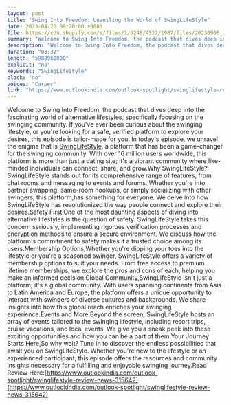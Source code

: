 ```yaml
---
layout: post
title: "Swing Into Freedom: Unveiling the World of SwingLifeStyle"
date: 2023-04-20 09:20:00 +0800
file: https://cdn.shopify.com/s/files/1/0248/4522/1987/files/20230906_1.mp3?v=1693959761
summary: "Welcome to Swing Into Freedom, the podcast that dives deep into the fascinating world of alternative lifestyles, specifically focusing on the swinging community. If you've ever been curious about the swinging lifestyle, or you're looking for a safe, verified platform to explore your desires, this episode is tailor-made for you. In today's episode, we unravel the enigma that is SwingLifeStyle, a platform that has been a game-changer for the swinging community. With over 16 million users worldwide, this platform is more than just a dating site; it's a vibrant community where like-minded individuals can connect, share, and grow.Why SwingLifeStyle? SwingLifeStyle stands out for its comprehensive range of features, from chat rooms and messaging to events and forums. Whether you're into partner swapping, same-room hookups, or simply socializing with other swingers, this platform,has something for everyone. We delve into how SwingLifeStyle has revolutionized the way people connect and explore their desires.Safety First,One of the most daunting aspects of diving into alternative lifestyles is the question of safety. SwingLifeStyle takes this concern seriously, implementing rigorous verification processes and encryption methods to ensure a secure environment. We discuss how the platform's commitment to safety makes it a trusted choice among its users.Membership Options,Whether you're dipping your toes into the lifestyle or you're a seasoned swinger, SwingLifeStyle offers a variety of membership options to suit your needs. From free access to premium lifetime memberships, we explore the pros and cons of each, helping you make an informed decision.Global Community,SwingLifeStyle isn't just a platform; it's a global community. With users spanning continents from Asia to Latin America and Europe, the platform offers a unique opportunity to interact with swingers of diverse cultures and backgrounds. We share insights into how this global reach enriches your swinging experience.Events and More,Beyond the screen, SwingLifeStyle hosts an array of events tailored to the swinging lifestyle, including resort trips, cruise vacations, and local events. We give you a sneak peek into these exciting opportunities and how you can be a part of them.Your Journey Starts Here,So why wait? Tune in to discover the endless possibilities that await you on SwingLifeStyle. Whether you're new to the lifestyle or an experienced participant, this episode offers the resources and community insights necessary for a fulfilling and enjoyable swinging journey."
description: "Welcome to Swing Into Freedom, the podcast that dives deep into the fascinating world of alternative lifestyles, specifically focusing on the swinging community. If you've ever been curious about the swinging lifestyle, or you're looking for a safe, verified platform to explore your desires, this episode is tailor-made for you. In today's episode, we unravel the enigma that is <a href='https://www.outlookindia.com/outlook-spotlight/swinglifestyle-review-news-315642'>SwingLifeStyle</a>, a platform that has been a game-changer for the swinging community. With over 16 million users worldwide, this platform is more than just a dating site; it's a vibrant community where like-minded individuals can connect, share, and grow.Why SwingLifeStyle? SwingLifeStyle stands out for its comprehensive range of features, from chat rooms and messaging to events and forums. Whether you're into partner swapping, same-room hookups, or simply socializing with other swingers, this platform,has something for everyone. We delve into how SwingLifeStyle has revolutionized the way people connect and explore their desires.Safety First,One of the most daunting aspects of diving into alternative lifestyles is the question of safety. SwingLifeStyle takes this concern seriously, implementing rigorous verification processes and encryption methods to ensure a secure environment. We discuss how the platform's commitment to safety makes it a trusted choice among its users.Membership Options,Whether you're dipping your toes into the lifestyle or you're a seasoned swinger, SwingLifeStyle offers a variety of membership options to suit your needs. From free access to premium lifetime memberships, we explore the pros and cons of each, helping you make an informed decision.Global Community,SwingLifeStyle isn't just a platform; it's a global community. With users spanning continents from Asia to Latin America and Europe, the platform offers a unique opportunity to interact with swingers of diverse cultures and backgrounds. We share insights into how this global reach enriches your swinging experience.Events and More,Beyond the screen, SwingLifeStyle hosts an array of events tailored to the swinging lifestyle, including resort trips, cruise vacations, and local events. We give you a sneak peek into these exciting opportunities and how you can be a part of them.Your Journey Starts Here,So why wait? Tune in to discover the endless possibilities that await you on SwingLifeStyle. Whether you're new to the lifestyle or an experienced participant, this episode offers the resources and community insights necessary for a fulfilling and enjoyable swinging journey.Read Review Here:<a href='https://www.outlookindia.com/outlook-spotlight/swinglifestyle-review-news-315642'>https://www.outlookindia.com/outlook-spotlight/swinglifestyle-review-news-315642</a> "
duration: "03:32"
length: "5988960000"
explicit: "no"
keywords: "SwingLifeStyle"
block: "no"
voices: "Carper"
link: "https://www.outlookindia.com/outlook-spotlight/swinglifestyle-review-news-315642"
---
```


Welcome to Swing Into Freedom, the podcast that dives deep into the fascinating world of alternative lifestyles, specifically focusing on the swinging community. If you've ever been curious about the swinging lifestyle, or you're looking for a safe, verified platform to explore your desires, this episode is tailor-made for you. In today's episode, we unravel the enigma that is [SwingLifeStyle](https://www.outlookindia.com/outlook-spotlight/swinglifestyle-review-news-315642), a platform that has been a game-changer for the swinging community. With over 16 million users worldwide, this platform is more than just a dating site; it's a vibrant community where like-minded individuals can connect, share, and grow.Why SwingLifeStyle? SwingLifeStyle stands out for its comprehensive range of features, from chat rooms and messaging to events and forums. Whether you're into partner swapping, same-room hookups, or simply socializing with other swingers, this platform,has something for everyone. We delve into how SwingLifeStyle has revolutionized the way people connect and explore their desires.Safety First,One of the most daunting aspects of diving into alternative lifestyles is the question of safety. SwingLifeStyle takes this concern seriously, implementing rigorous verification processes and encryption methods to ensure a secure environment. We discuss how the platform's commitment to safety makes it a trusted choice among its users.Membership Options,Whether you're dipping your toes into the lifestyle or you're a seasoned swinger, SwingLifeStyle offers a variety of membership options to suit your needs. From free access to premium lifetime memberships, we explore the pros and cons of each, helping you make an informed decision.Global Community,SwingLifeStyle isn't just a platform; it's a global community. With users spanning continents from Asia to Latin America and Europe, the platform offers a unique opportunity to interact with swingers of diverse cultures and backgrounds. We share insights into how this global reach enriches your swinging experience.Events and More,Beyond the screen, SwingLifeStyle hosts an array of events tailored to the swinging lifestyle, including resort trips, cruise vacations, and local events. We give you a sneak peek into these exciting opportunities and how you can be a part of them.Your Journey Starts Here,So why wait? Tune in to discover the endless possibilities that await you on SwingLifeStyle. Whether you're new to the lifestyle or an experienced participant, this episode offers the resources and community insights necessary for a fulfilling and enjoyable swinging journey.Read Review Here:[https://www.outlookindia.com/outlook-spotlight/swinglifestyle-review-news-315642](https://www.outlookindia.com/outlook-spotlight/swinglifestyle-review-news-315642)

